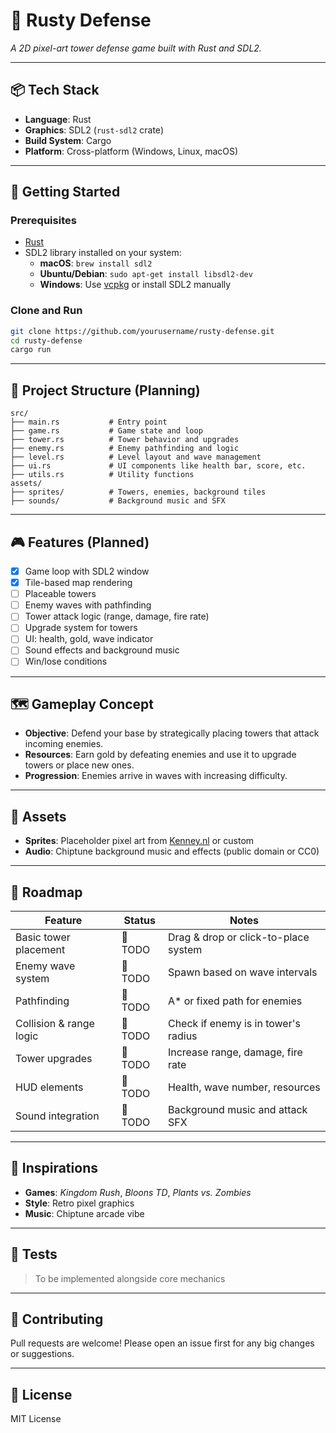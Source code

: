 # 🏰 Rusty Defense

_A 2D pixel-art tower defense game built with Rust and SDL2._

---

## 📦 Tech Stack

- **Language**: Rust
- **Graphics**: SDL2 (`rust-sdl2` crate)
- **Build System**: Cargo
- **Platform**: Cross-platform (Windows, Linux, macOS)

---

## 🚀 Getting Started

### Prerequisites

- [Rust](https://www.rust-lang.org/tools/install)
- SDL2 library installed on your system:
  - **macOS**: `brew install sdl2`
  - **Ubuntu/Debian**: `sudo apt-get install libsdl2-dev`
  - **Windows**: Use [vcpkg](https://github.com/microsoft/vcpkg) or install SDL2 manually

### Clone and Run

```bash
git clone https://github.com/yourusername/rusty-defense.git
cd rusty-defense
cargo run
```

---

## 🧱 Project Structure (Planning)

```
src/
├── main.rs           # Entry point
├── game.rs           # Game state and loop
├── tower.rs          # Tower behavior and upgrades
├── enemy.rs          # Enemy pathfinding and logic
├── level.rs          # Level layout and wave management
├── ui.rs             # UI components like health bar, score, etc.
├── utils.rs          # Utility functions
assets/
├── sprites/          # Towers, enemies, background tiles
├── sounds/           # Background music and SFX
```

---

## 🎮 Features (Planned)

- [x] Game loop with SDL2 window
- [x] Tile-based map rendering
- [ ] Placeable towers
- [ ] Enemy waves with pathfinding
- [ ] Tower attack logic (range, damage, fire rate)
- [ ] Upgrade system for towers
- [ ] UI: health, gold, wave indicator
- [ ] Sound effects and background music
- [ ] Win/lose conditions

---

## 🗺️ Gameplay Concept

- **Objective**: Defend your base by strategically placing towers that attack incoming enemies.
- **Resources**: Earn gold by defeating enemies and use it to upgrade towers or place new ones.
- **Progression**: Enemies arrive in waves with increasing difficulty.

---

## 🎨 Assets

- **Sprites**: Placeholder pixel art from [Kenney.nl](https://kenney.nl/assets) or custom
- **Audio**: Chiptune background music and effects (public domain or CC0)

---

## 📅 Roadmap

| Feature                  | Status  | Notes                                  |
|--------------------------|---------|----------------------------------------|
| Basic tower placement    | 🔲 TODO | Drag & drop or click-to-place system   |
| Enemy wave system        | 🔲 TODO | Spawn based on wave intervals          |
| Pathfinding              | 🔲 TODO | A* or fixed path for enemies           |
| Collision & range logic  | 🔲 TODO | Check if enemy is in tower's radius    |
| Tower upgrades           | 🔲 TODO | Increase range, damage, fire rate      |
| HUD elements             | 🔲 TODO | Health, wave number, resources         |
| Sound integration        | 🔲 TODO | Background music and attack SFX        |

---

## 🧠 Inspirations

- **Games**: *Kingdom Rush*, *Bloons TD*, *Plants vs. Zombies*
- **Style**: Retro pixel graphics
- **Music**: Chiptune arcade vibe

---

## 🧪 Tests

> To be implemented alongside core mechanics

---

## 🙌 Contributing

Pull requests are welcome! Please open an issue first for any big changes or suggestions.

---

## 📜 License

MIT License
